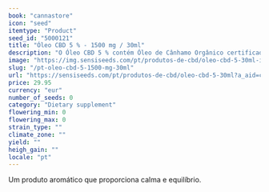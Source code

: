 ```yaml
---
book: "cannastore"
icon: "seed"
itemtype: "Product"
seed_id: "5000121"
title: "Óleo CBD 5 % - 1500 mg / 30ml"
description: "O Óleo CBD 5 % contém Óleo de Cânhamo Orgânico certificado ✓ 30 ml (1500 mg) ✓ Disponíveis outras concentrações ✓ Vegan e Vegetariano ✓ Isento de glúten."
image: "https://img.sensiseeds.com/pt/produtos-de-cbd/oleo-cbd-5-30ml-image.png"
slug: "/pt-oleo-cbd-5-1500-mg-30ml"
url: "https://sensiseeds.com/pt/produtos-de-cbd/oleo-cbd-5-30ml?a_aid=cannastore"
price: 29.95
currency: "eur"
number_of_seeds: 0
category: "Dietary supplement"
flowering_min: 0
flowering_max: 0
strain_type: ""
climate_zone: ""
yield: ""
heigh_gain: ""
locale: "pt"
---
```

Um produto aromático que proporciona calma e equilíbrio.
